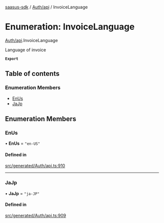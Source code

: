[saasus-sdk](../README.md) / [Auth/api](../modules/Auth_api.md) / InvoiceLanguage

# Enumeration: InvoiceLanguage

[Auth/api](../modules/Auth_api.md).InvoiceLanguage

Language of invoice

**`Export`**

## Table of contents

### Enumeration Members

- [EnUs](Auth_api.InvoiceLanguage.md#enus)
- [JaJp](Auth_api.InvoiceLanguage.md#jajp)

## Enumeration Members

### EnUs

• **EnUs** = ``"en-US"``

#### Defined in

[src/generated/Auth/api.ts:910](https://github.com/saasus-platform/saasus-sdk-javascript/blob/6b95732/src/generated/Auth/api.ts#L910)

___

### JaJp

• **JaJp** = ``"ja-JP"``

#### Defined in

[src/generated/Auth/api.ts:909](https://github.com/saasus-platform/saasus-sdk-javascript/blob/6b95732/src/generated/Auth/api.ts#L909)
